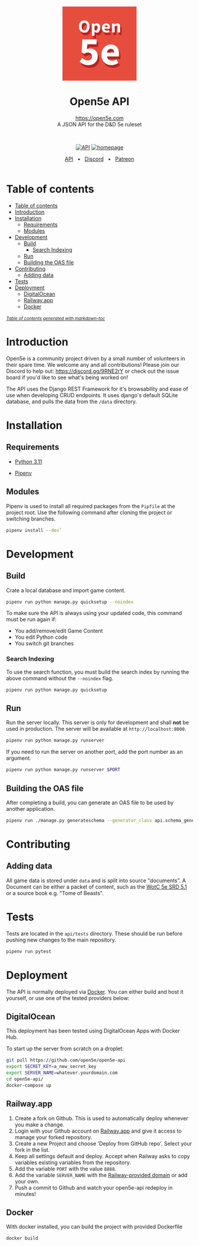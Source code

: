 <p align="center">
  <img src="logo.png" width="200px" align="center" alt="Open5e logo" />
  <h1 align="center">Open5e API</h1>
  <p align="center">
    <a href="https://open5e.com">https://open5e.com</a>
    <br/>
    A JSON API for the D&D 5e ruleset
  </p>
</p>
<br />

<p align="center">
<a href="https://api.open5e.com" rel="nofollow"><img src="https://img.shields.io/website?down_message=Down&label=Open5e%20API&up_message=Up&url=https%3A%2F%2Fapi.open5e.com" alt="API"></a>
<a href="https://open5e.com" rel="nofollow"><img src="https://img.shields.io/website?down_message=Down&label=Open5e&up_message=Up&url=https%3A%2F%2Fopen5e.com" alt="homepage"></a>
</p>

<div align="center">
    <a href="https://api.open5e.com">API</a>
    <span>&nbsp;&nbsp;•&nbsp;&nbsp;</span>
    <a href="https://discord.gg/9RNE2rY">Discord</a>
    <span>&nbsp;&nbsp;•&nbsp;&nbsp;</span>
    <a href="https://www.patreon.com/open5e">Patreon</a>
</div>

<br/>

# Table of contents

- [Table of contents](#table-of-contents)
- [Introduction](#introduction)
- [Installation](#installation)
  * [Requirements](#requirements)
  * [Modules](#modules)
- [Development](#development)
  * [Build](#build)
    + [Search Indexing](#search-indexing)
  * [Run](#run)
  * [Building the OAS file](#building-the-oas-file)
- [Contributing](#contributing)
  * [Adding data](#adding-data)
- [Tests](#tests)
- [Deployment](#deployment)
  * [DigitalOcean](#digitalocean)
  * [Railway.app](#railwayapp)
  * [Docker](#docker)

<small><i><a href='http://ecotrust-canada.github.io/markdown-toc/'>Table of contents generated with markdown-toc</a></i></small>

# Introduction

Open5e is a community project driven by a small number of volunteers in their spare time. We welcome any and all contributions! Please join our Discord to help out: https://discord.gg/9RNE2rY or check out the issue board if you'd like to see what's being worked on!

The API uses the Django REST Framework for it's browsability and ease of use when developing CRUD endpoints. It uses django's default SQLite database, and pulls the data from the `/data` directory.

# Installation

## Requirements

- [Python 3.11](https://www.python.org/downloads/)

- [Pipenv](https://pipenv.pypa.io/en/latest/installation/)

## Modules

Pipenv is used to install all required packages from the `Pipfile` at the project root. Use the following command after cloning the project or switching branches.

```sh
pipenv install --dev`
```

# Development

## Build

Crate a local database and import game content. 
```sh
pipenv run python manage.py quicksetup --noindex
```

To make sure the API is always using your updated code, this command must be run again if:
- You add/remove/edit Game Content
- You edit Python code
- You switch git branches


### Search Indexing

To use the search function, you must build the search index by running the above command without the `--noindex` flag.
```sh
pipenv run python manage.py quicksetup
```


## Run

Run the server locally. This server is only for development and shall __not__ be used in production. The server will be available at `http://localhost:8000`.

```sh
pipenv run python manage.py runserver
```

If you need to run the server on another port, add the port number as an argument.

```sh
pipenv run python manage.py runserver $PORT
```


## Building the OAS file

After completing a build, you can generate an OAS file to be used by another application.
```sh
pipenv run ./manage.py generateschema --generator_class api.schema_generator.Open5eSchemaGenerator > openapi-schema.yml` to build the OAS file.
```

# Contributing

## Adding data

All game data is stored under `data` and is split into source "documents". A Document can be either a packet of content, such as the [WotC 5e SRD 5.1](https://media.wizards.com/2016/downloads/DND/SRD-OGL_V5.1.pdf) or a source book e.g. "Tome of Beasts".

# Tests

Tests are located in the `api/tests` directory. These should be run before pushing new changes to the main repository.
```sh
pipenv run pytest
```

# Deployment

The API is normally deployed via [Docker](https://docs.docker.com/get-started/). You can either build and host it yourself, or use one of the tested providers below:


## DigitalOcean

This deployment has been tested using DigitalOcean Apps with Docker Hub.

To start up the server from scratch on a droplet:


```bash
git pull https://github.com/open5e/open5e-api
export SECRET_KEY=a_new_secret_key
export SERVER_NAME=whatever.yourdomain.com
cd open5e-api/
docker-compose up
```


## Railway.app
1. Create a fork on Github. This is used to automatically deploy whenever you make a change.
2. Login with your Github account on [Railway.app](https://railway.app) and give it access to manage your forked repository.
3. Create a new Project and choose 'Deploy from GitHub repo'. Select your fork in the list.
4. Keep all settings default and deploy. Accept when Railway asks to copy variables existing variables from the repository.
5. Add the variable `PORT` with the value `8888`.
6. Add the variable `SERVER_NAME` with the [Railway-provided domain](https://docs.railway.app/deploy/exposing-your-app#railway-provided-domain) or add your own. 
7. Push a commit to Github and watch your open5e-api redeploy in minutes!


## Docker

With docker installed, you can build the project with provided Dockerfile

```sh
docker build
```